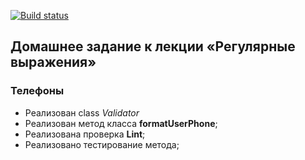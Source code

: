 [![Build status](https://ci.appveyor.com/api/projects/status/2p7h6drgg6hobypm?svg=true)](https://ci.appveyor.com/project/Cazuist/ajs-8-regex-phones)

## Домашнее задание к лекции «Регулярные выражения»
### Телефоны

- Реализован class *Validator*
- Реализован метод класса  **formatUserPhone**;
- Реализована проверка  **Lint**;
- Реализовано тестирование метода;
